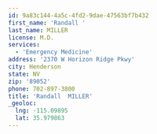 ```yaml
---
id: 9a83c144-4a5c-4fd2-9dae-47563bf7b432
first_name: 'Randall '
last_name: MILLER
license: M.D.
services:
  - 'Emergency Medicine'
address: '2370 W Horizon Ridge Pkwy'
city: Henderson
state: NV
zip: '89052'
phone: 702-897-3800
title: 'Randall  MILLER'
_geoloc:
  lng: -115.09895
  lat: 35.979863
---
```


